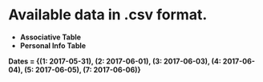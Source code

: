 # Available data in .csv format.

- **Associative Table**
- **Personal Info Table**

**Dates = {(1: 2017-05-31), (2: 2017-06-01), (3: 2017-06-03), (4: 2017-06-04), (5: 2017-06-05), (7: 2017-06-06)}**
